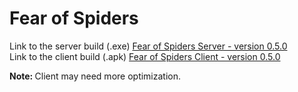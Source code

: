 
# Fear of Spiders

Link to the server build (.exe) [Fear of Spiders Server - version 0.5.0](https://drive.google.com/file/d/1tt8fg2hK6qTCTh83lsinmV2QOeW8pksm/view?usp=sharing) <br>
Link to the client build (.apk) [Fear of Spiders Client - version 0.5.0](https://drive.google.com/file/d/1VLcKEVEdVM3T9-4WwP_rxeB2Ti1266J_/view?usp=sharing) <br>

<b>Note: </b> Client may need more optimization.
